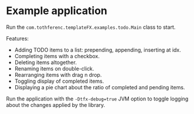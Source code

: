 Example application
===================

Run the `com.tothferenc.templateFX.examples.todo.Main` class to start.

Features:
 * Adding TODO items to a list: prepending, appending, inserting at idx.
 * Completing items with a checkbox.
 * Deleting items altogether.
 * Renaming items on double-click.
 * Rearranging items with drag n drop.
 * Toggling display of completed items.
 * Displaying a pie chart about the ratio of completed and pending items.

Run the application with the `-Dtfx-debug=true` JVM option to toggle logging about the changes applied by the library.

